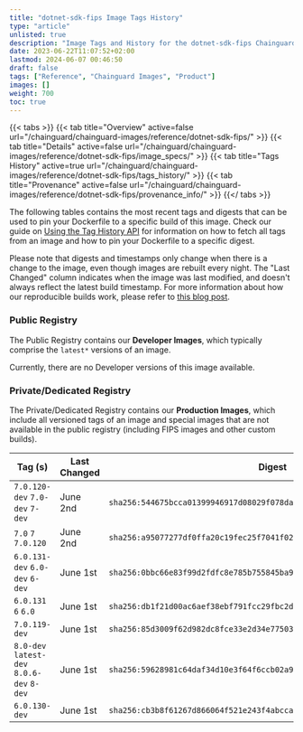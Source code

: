 ```yaml
---
title: "dotnet-sdk-fips Image Tags History"
type: "article"
unlisted: true
description: "Image Tags and History for the dotnet-sdk-fips Chainguard Image"
date: 2023-06-22T11:07:52+02:00
lastmod: 2024-06-07 00:46:50
draft: false
tags: ["Reference", "Chainguard Images", "Product"]
images: []
weight: 700
toc: true
---
```


{{< tabs >}}
{{< tab title="Overview" active=false url="/chainguard/chainguard-images/reference/dotnet-sdk-fips/" >}}
{{< tab title="Details" active=false url="/chainguard/chainguard-images/reference/dotnet-sdk-fips/image_specs/" >}}
{{< tab title="Tags History" active=true url="/chainguard/chainguard-images/reference/dotnet-sdk-fips/tags_history/" >}}
{{< tab title="Provenance" active=false url="/chainguard/chainguard-images/reference/dotnet-sdk-fips/provenance_info/" >}}
{{</ tabs >}}

The following tables contains the most recent tags and digests that can be used to pin your Dockerfile to a specific build of this image. Check our guide on [Using the Tag History API](/chainguard/chainguard-images/using-the-tag-history-api/) for information on how to fetch all tags from an image and how to pin your Dockerfile to a specific digest.

Please note that digests and timestamps only change when there is a change to the image, even though images are rebuilt every night. The "Last Changed" column indicates when the image was last modified, and doesn't always reflect the latest build timestamp. For more information about how our reproducible builds work, please refer to [this blog post](https://www.chainguard.dev/unchained/reproducing-chainguards-reproducible-image-builds).

### Public Registry
The Public Registry contains our **Developer Images**, which typically comprise the `latest*` versions of an image.

Currently, there are no Developer versions of this image available.

### Private/Dedicated Registry
The Private/Dedicated Registry contains our **Production Images**, which include all versioned tags of an image and special images that are not available in the public registry (including FIPS images and other custom builds).

| Tag (s)                                     | Last Changed | Digest                                                                    |
|---------------------------------------------|--------------|---------------------------------------------------------------------------|
|  `7.0.120-dev` `7.0-dev` `7-dev`            | June 2nd     | `sha256:544675bcca01399946917d08029f078da368fedbf93acb5f796620fb96f3b1e3` |
|  `7.0` `7` `7.0.120`                        | June 2nd     | `sha256:a95077277df0ffa20c19fec25f7041f025c5eadb2b639ef10c076f49e8867707` |
|  `6.0.131-dev` `6.0-dev` `6-dev`            | June 1st     | `sha256:0bbc66e83f99d2fdfc8e785b755845ba917c40b1bba72fcd0e85f082a61ce15a` |
|  `6.0.131` `6` `6.0`                        | June 1st     | `sha256:db1f21d00ac6aef38ebf791fcc29fbc2d3c9b1ebbccf2824fbb308f57f2c2d51` |
|  `7.0.119-dev`                              | June 1st     | `sha256:85d3009f62d982dc8fce33e2d34e7750326774ae08fd4514a097282aa4c7bf86` |
|  `8.0-dev` `latest-dev` `8.0.6-dev` `8-dev` | June 1st     | `sha256:59628981c64daf34d10e3f64f6ccb02a9b98f80cb3feec1031c461c49960ea5e` |
|  `6.0.130-dev`                              | June 1st     | `sha256:cb3b8f61267d866064f521e243f4abcca4cbf78fe4ae014e5f71ab554d551355` |

